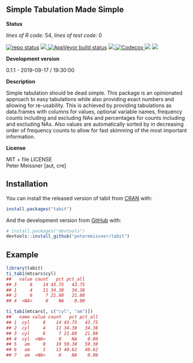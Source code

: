 
<!-- README.md is generated from README.Rmd. Please edit that file -->

## Simple Tabulation Made Simple

**Status**

*lines of R code:* 54, *lines of test code:* 0

[![repo
status](http://www.repostatus.org/badges/latest/active.svg)](http://www.repostatus.org/#active)
<a href="https://travis-ci.org/petermeissner/tabit">
<img src="https://api.travis-ci.org/petermeissner/tabit.svg?branch=master">
<a/> [![AppVeyor build
status](https://ci.appveyor.com/api/projects/status/github/petermeissner/tabit?branch=master&svg=true)](https://ci.appveyor.com/project/petermeissner/ical)
<a href="https://cran.r-project.org/package=tabit">
<img src="http://www.r-pkg.org/badges/version/tabit"> </a>
<a href="https://codecov.io/gh/petermeissner/tabit">
<img src="https://codecov.io/gh/petermeissner/tabit/branch/master/graph/badge.svg" alt="Codecov" />
</a> <img src="http://cranlogs.r-pkg.org/badges/grand-total/tabit">
<img src="http://cranlogs.r-pkg.org/badges/tabit">

**Development version**

0.1.1 - 2019-09-17 / 19:30:00

**Description**

Simple tabulation should be dead simple. This package is an opinionated
approach to easy tabulations while also providing exact numbers and
allowing for re-usability. This is achieved by providing tabulations as
data.frames with columns for values, optional variable names, frequency
counts including and excluding NAs and percentages for counts including
and excluding NAs. Also values are automatically sorted by in decreasing
order of frequency counts to allow for fast skimming of the most
important information.

**License**

MIT + file LICENSE <br>Peter Meissner \[aut, cre\]

## Installation

You can install the released version of tabit from
[CRAN](https://CRAN.R-project.org) with:

``` r
install.packages("tabit")
```

And the development version from [GitHub](https://github.com/) with:

``` r
# install.packages("devtools")
devtools::install_github("petermeissner/tabit")
```

## Example

``` r
library(tabit)
ti_tab1(mtcars$cyl)
##   value count   pct pct_all
## 3     8    14 43.75   43.75
## 1     4    11 34.38   34.38
## 2     6     7 21.88   21.88
## 4  <NA>     0    NA    0.00

ti_tab1(mtcars[, c("cyl", "am")])
##   name value count   pct pct_all
## 1  cyl     8    14 43.75   43.75
## 2  cyl     4    11 34.38   34.38
## 3  cyl     6     7 21.88   21.88
## 4  cyl  <NA>     0    NA    0.00
## 5   am     0    19 59.38   59.38
## 6   am     1    13 40.62   40.62
## 7   am  <NA>     0    NA    0.00
```
